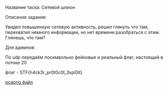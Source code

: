 Название таска:  Сетевой шпион

Описание задания:

Увидел повышенную сетевую активность, решил глянуть что там, перехватил немного информации, но нет времени разобраться с этим. Глянешь, что там?


Для админов:

По udp передаём посимвольно фейковые и реальный флаг, настоящий в потоке 20

флаг - STF{h4ck3r_pr0t0c0l_3xpl0it}

[pcapng файл](./dump.pcapng)

